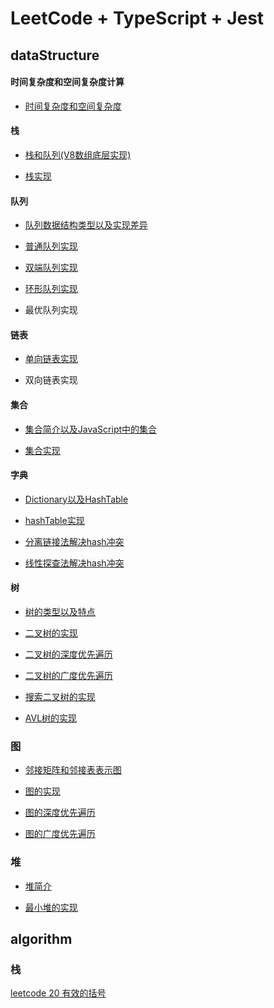 <!--
 * @Author: 廉恒凯
 * @Date: 2021-01-10 12:14:37
 * @LastEditors: 廉恒凯
 * @LastEditTime: 2021-04-05 22:20:43
 * @Description: file content
-->
# LeetCode + TypeScript + Jest

## dataStructure

#### 时间复杂度和空间复杂度计算

- [时间复杂度和空间复杂度](https://github.com/chris-paul/algorithm-delicacies/issues/1)

#### 栈

- [栈和队列(V8数组底层实现)](https://github.com/chris-paul/algorithm-delicacies/issues/2)

- [栈实现](https://github.com/chris-paul/algorithm-delicacies/blob/master/src/dataStructure/stack/index.tsx)

#### 队列

- [队列数据结构类型以及实现差异](https://github.com/chris-paul/algorithm-delicacies/issues/3)

- [普通队列实现](https://github.com/chris-paul/algorithm-delicacies/tree/master/src/dataStructure/queue/index.tsx)

- [双端队列实现](https://github.com/chris-paul/algorithm-delicacies/tree/master/src/dataStructure/queue/deque/index.tsx)

- [环形队列实现](https://github.com/chris-paul/algorithm-delicacies/tree/master/src/dataStructure/queue/circularQueue/index.tsx)

- 最优队列实现

#### 链表

- [单向链表实现](https://github.com/chris-paul/algorithm-delicacies/tree/master/src/dataStructure/linkedList/singleLinkedList/index.tsx)  

- 双向链表实现 

#### 集合

- [集合简介以及JavaScript中的集合](https://github.com/chris-paul/algorithm-delicacies/issues/7)

- [集合实现](https://github.com/chris-paul/algorithm-delicacies/tree/master/src/dataStructure/set/index.tsx)

#### 字典

- [Dictionary以及HashTable](https://github.com/chris-paul/algorithm-delicacies/issues/4)

- [hashTable实现](https://github.com/chris-paul/algorithm-delicacies/tree/master/src/dataStructure/dictionary/hashTable/index.tsx)

- [分离链接法解决hash冲突](https://github.com/chris-paul/algorithm-delicacies/tree/master/src/dataStructure/dictionary/separateLinkedListHashTable/index.tsx)

- [线性探查法解决hash冲突](https://github.com/chris-paul/algorithm-delicacies/tree/master/src/dataStructure/dictionary/LinearExplorationHashTable/index.tsx)

#### 树

- [树的类型以及特点](https://github.com/chris-paul/algorithm-delicacies/issues/5)

- [二叉树的实现](https://github.com/chris-paul/algorithm-delicacies/tree/master/src/dataStructure/tree/binaryTree/index.tsx)

- [二叉树的深度优先遍历](https://github.com/chris-paul/algorithm-delicacies/tree/master/src/dataStructure/tree/binaryTree/depthFirstSearch)

- [二叉树的广度优先遍历](https://github.com/chris-paul/algorithm-delicacies/tree/master/src/dataStructure/tree/binaryTree/breadthFirstSearch)

- [搜索二叉树的实现](https://github.com/chris-paul/algorithm-delicacies/tree/master/src/dataStructure/tree/binaryTree/binarySearchTree)

- [AVL树的实现](https://github.com/chris-paul/algorithm-delicacies/tree/master/src/dataStructure/tree/binaryTree/avlTree)

### 图

- [邻接矩阵和邻接表表示图](https://github.com/chris-paul/algorithm-delicacies/issues/6)

- [图的实现](https://github.com/chris-paul/algorithm-delicacies/tree/master/src/dataStructure/graph/index.tsx)

- [图的深度优先遍历](https://github.com/chris-paul/algorithm-delicacies/blob/master/src/dataStructure/graph/breadthFirstSearchFirstSearch.tsx)

- [图的广度优先遍历](https://github.com/chris-paul/algorithm-delicacies/blob/master/src/dataStructure/graph/depthFirstSearch.tsx)

### 堆

- [堆简介](https://github.com/chris-paul/algorithm-delicacies/issues/8)

- [最小堆的实现](https://github.com/chris-paul/algorithm-delicacies/tree/master/src/dataStructure/heap/index.tsx)

## algorithm

### 栈

[leetcode 20 有效的括号](https://github.com/chris-paul/algorithm-delicacies/tree/master/src/algorithm/stack/020%E6%9C%89%E6%95%88%E7%9A%84%E6%8B%AC%E5%8F%B7)



